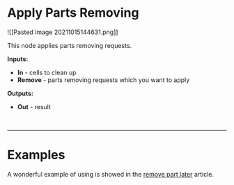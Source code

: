 # **Apply Parts Removing**


![[Pasted image 20211015144631.png]]

This node applies parts removing requests.  
	
**Inputs:**

- **In** - cells to clean up
- **Remove** - parts removing requests which you want to apply

**Outputs:**

- **Out** - result

<br />

--------

# Examples
A wonderful example of using is showed in the [remove part later](remove-part-later.md) article.